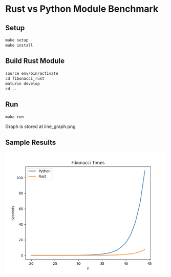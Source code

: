 # Rust vs Python Module Benchmark

## Setup

    make setup
    make install

## Build Rust Module

    source env/bin/activate
    cd fibonacci_rust
    maturin develop
    cd ..

## Run

    make run

Graph is stored at line_graph.png

## Sample Results

![Graph](line_graph.png)